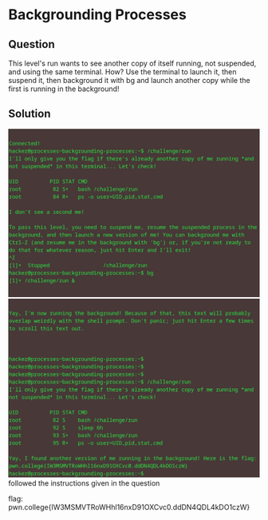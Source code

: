 # Backgrounding Processes
## Question
This level's run wants to see another copy of itself running, not suspended, and using the same terminal. How? Use the terminal to launch it, then suspend it, then background it with bg and launch another copy while the first is running in the background!


## Solution
![](./images/6a.jpg)
![](./images/6b.jpg)
followed the instructions given in the question

flag: pwn.college{IW3MSMVTRoWHhl16nxD91OXCvc0.ddDN4QDL4kDO1czW}
